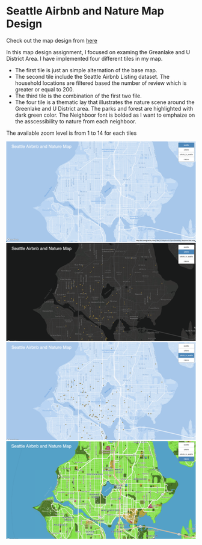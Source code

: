 # Seattle Airbnb and Nature Map Design

Check out the map design from [here]('https://yaothao.github.io/geog458_seattleMap')

In this map design assignment, I focused on examing the Greanlake and U District Area. I have implemented four different tiles in my map. 
* The first tile is just an simple alternation of the base map. 
* The second tile include the Seattle Airbnb Listing dataset. The household locations are filtered based the number of review which is greater or equal to 200. 
* The third tile is the combination of the first two file. 
* The four tile is a thematic lay that illustrates the nature scene around the Greenlake and U District area. The parks and forest are highlighted with dark green color. The Neighboor font is bolded as I want to emphaize on the asscessibility to nature from each neighboor.

The available zoom level is from 1 to 14 for each tiles

![image of tile one](/img/tile1.png)
![image of tile one](/img/tile2.png)
![image of tile one](/img/tile3.png)
![image of tile one](/img/tile4.png)